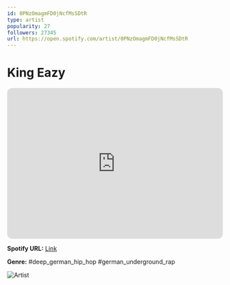 ```yaml
---
id: 0PNzOmagmFD0jNcfMsSDtR
type: artist
popularity: 27
followers: 27345
url: https://open.spotify.com/artist/0PNzOmagmFD0jNcfMsSDtR
---
```

# King Eazy

<iframe style="border-radius:12px" src="https://open.spotify.com/embed/artist/0PNzOmagmFD0jNcfMsSDtR" width="100%" height="352" frameBorder="0" allowfullscreen="" allow="autoplay; clipboard-write; encrypted-media; fullscreen; picture-in-picture" loading="lazy"></iframe>

**Spotify URL:** [Link](https://open.spotify.com/artist/0PNzOmagmFD0jNcfMsSDtR)

**Genre:**  #deep_german_hip_hop #german_underground_rap

![Artist](https://i.scdn.co/image/ab6761610000e5ebbc2171d6a11948806664c297)
